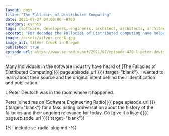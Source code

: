 ```yaml
---
layout: post
title: "The Fallacies of Distributed Computing"
date: 2021-07-27 04:00:00 -0700
category: events
tags: [software, developers, engineers, architect, architects, architecture, fallacy, fallacies, distribute, distributed, network, security, reliable, reliability, retry]
excerpt: "For decades the Fallacies of Distributed computing have helped software thinkers to contend with the promises and pitfalls of distributed systems."
image: /assets/silver_creek.jpg
image_alt: Silver Creek in Oregon
published: true
episode_url: https://www.se-radio.net/2021/07/episode-470-l-peter-deutsch-on-the-fallacies-of-distributed-computing/
---
```


Many individuals in the software industry have heard of [The Fallacies of Distributed Computing]({{ page.episode_url }}){:target="blank"}. I wanted to learn about their source and the original intent behind their identification and publication.

L Peter Deutsch was in the room where it happened.

Peter joined me on [Software Engineering Radio]({{ page.episode_url }}){:target="blank"} for a fascinating conversation about the history of the fallacies and their ongoing relevance for today. Go [give it a listen]({{ page.episode_url }}){:target="blank"}!

{%- include se-radio-plug.md -%}